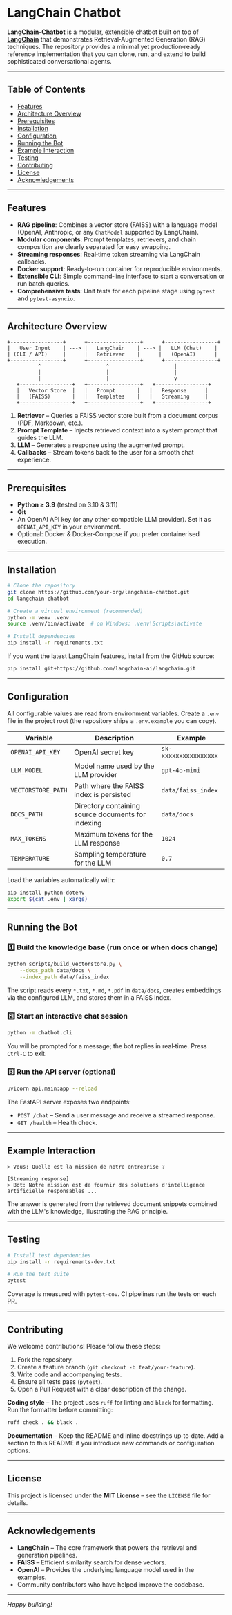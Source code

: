 # LangChain Chatbot

**LangChain‑Chatbot** is a modular, extensible chatbot built on top of **[LangChain](https://github.com/langchain-ai/langchain)** that demonstrates Retrieval‑Augmented Generation (RAG) techniques.  The repository provides a minimal yet production‑ready reference implementation that you can clone, run, and extend to build sophisticated conversational agents.

---

## Table of Contents

- [Features](#features)
- [Architecture Overview](#architecture-overview)
- [Prerequisites](#prerequisites)
- [Installation](#installation)
- [Configuration](#configuration)
- [Running the Bot](#running-the-bot)
- [Example Interaction](#example-interaction)
- [Testing](#testing)
- [Contributing](#contributing)
- [License](#license)
- [Acknowledgements](#acknowledgements)

---

## Features

- **RAG pipeline**: Combines a vector store (FAISS) with a language model (OpenAI, Anthropic, or any `ChatModel` supported by LangChain).
- **Modular components**: Prompt templates, retrievers, and chain composition are clearly separated for easy swapping.
- **Streaming responses**: Real‑time token streaming via LangChain callbacks.
- **Docker support**: Ready‑to‑run container for reproducible environments.
- **Extensible CLI**: Simple command‑line interface to start a conversation or run batch queries.
- **Comprehensive tests**: Unit tests for each pipeline stage using `pytest` and `pytest‑asyncio`.

---

## Architecture Overview

```
+-----------------+      +-----------------+      +-----------------+
|   User Input    | ---> |   LangChain    | ---> |   LLM (Chat)    |
| (CLI / API)     |      |   Retriever    |      |   (OpenAI)      |
+-----------------+      +-----------------+      +-----------------+
          ^                     ^                     |
          |                     |                     |
          |                     |                     v
   +-----------------+   +-----------------+   +-----------------+
   |   Vector Store  |   |   Prompt       |   |   Response      |
   |   (FAISS)       |   |   Templates    |   |   Streaming     |
   +-----------------+   +-----------------+   +-----------------+
```

1. **Retriever** – Queries a FAISS vector store built from a document corpus (PDF, Markdown, etc.).
2. **Prompt Template** – Injects retrieved context into a system prompt that guides the LLM.
3. **LLM** – Generates a response using the augmented prompt.
4. **Callbacks** – Stream tokens back to the user for a smooth chat experience.

---

## Prerequisites

- **Python ≥ 3.9** (tested on 3.10 & 3.11)
- **Git**
- An OpenAI API key (or any other compatible LLM provider).  Set it as `OPENAI_API_KEY` in your environment.
- Optional: Docker & Docker‑Compose if you prefer containerised execution.

---

## Installation

```bash
# Clone the repository
git clone https://github.com/your-org/langchain-chatbot.git
cd langchain-chatbot

# Create a virtual environment (recommended)
python -m venv .venv
source .venv/bin/activate  # on Windows: .venv\Scripts\activate

# Install dependencies
pip install -r requirements.txt
```

If you want the latest LangChain features, install from the GitHub source:

```bash
pip install git+https://github.com/langchain-ai/langchain.git
```

---

## Configuration

All configurable values are read from environment variables. Create a `.env` file in the project root (the repository ships a `.env.example` you can copy).

| Variable | Description | Example |
|----------|-------------|---------|
| `OPENAI_API_KEY` | OpenAI secret key | `sk-xxxxxxxxxxxxxxxx` |
| `LLM_MODEL` | Model name used by the LLM provider | `gpt-4o-mini` |
| `VECTORSTORE_PATH` | Path where the FAISS index is persisted | `data/faiss_index` |
| `DOCS_PATH` | Directory containing source documents for indexing | `data/docs` |
| `MAX_TOKENS` | Maximum tokens for the LLM response | `1024` |
| `TEMPERATURE` | Sampling temperature for the LLM | `0.7` |

Load the variables automatically with:

```bash
pip install python-dotenv
export $(cat .env | xargs)
```

---

## Running the Bot

### 1️⃣ Build the knowledge base (run once or when docs change)

```bash
python scripts/build_vectorstore.py \
    --docs_path data/docs \
    --index_path data/faiss_index
```

The script reads every `*.txt`, `*.md`, `*.pdf` in `data/docs`, creates embeddings via the configured LLM, and stores them in a FAISS index.

### 2️⃣ Start an interactive chat session

```bash
python -m chatbot.cli
```

You will be prompted for a message; the bot replies in real‑time.  Press `Ctrl‑C` to exit.

### 3️⃣ Run the API server (optional)

```bash
uvicorn api.main:app --reload
```

The FastAPI server exposes two endpoints:
- `POST /chat` – Send a user message and receive a streamed response.
- `GET /health` – Health check.

---

## Example Interaction

```
> Vous: Quelle est la mission de notre entreprise ?

[Streaming response]
> Bot: Notre mission est de fournir des solutions d'intelligence artificielle responsables ...
```

The answer is generated from the retrieved document snippets combined with the LLM's knowledge, illustrating the RAG principle.

---

## Testing

```bash
# Install test dependencies
pip install -r requirements-dev.txt

# Run the test suite
pytest
```

Coverage is measured with `pytest-cov`.  CI pipelines run the tests on each PR.

---

## Contributing

We welcome contributions! Please follow these steps:

1. Fork the repository.
2. Create a feature branch (`git checkout -b feat/your-feature`).
3. Write code and accompanying tests.
4. Ensure all tests pass (`pytest`).
5. Open a Pull Request with a clear description of the change.

**Coding style** – The project uses `ruff` for linting and `black` for formatting.  Run the formatter before committing:

```bash
ruff check . && black .
```

**Documentation** – Keep the README and inline docstrings up‑to‑date.  Add a section to this README if you introduce new commands or configuration options.

---

## License

This project is licensed under the **MIT License** – see the `LICENSE` file for details.

---

## Acknowledgements

- **LangChain** – The core framework that powers the retrieval and generation pipelines.
- **FAISS** – Efficient similarity search for dense vectors.
- **OpenAI** – Provides the underlying language model used in the examples.
- Community contributors who have helped improve the codebase.

---

*Happy building!*
